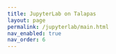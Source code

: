 ```yaml
---
title: JupyterLab on Talapas
layout: page
permalink: /jupyterlab/main.html
nav_enabled: true
nav_order: 6
---
```

